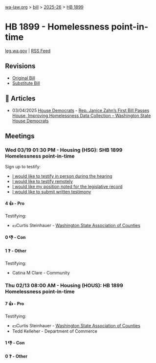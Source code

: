 [wa-law.org](/) > [bill](/bill/) > [2025-26](/bill/2025-26/) > [HB 1899](/bill/2025-26/hb/1899/)

# HB 1899 - Homelessness point-in-time
[leg.wa.gov](https://app.leg.wa.gov/billsummary?BillNumber=1899&Year=2025&Initiative=false) | [RSS Feed](./rss.xml)

## Revisions
* [Original Bill](1/)
* [Substitute Bill](S/)

## 📰 Articles
* 03/04/2025 [House Democrats](/org/house_democrats/) - [Rep. Janice Zahn’s First Bill Passes House, Improving Homelessness Data Collection – Washington State House Democrats](https://housedemocrats.wa.gov/blog/2025/03/04/rep-janice-zahns-first-bill-passes-house-improving-homelessness-data-collection/#:~:text=House%20Bill%201899)

## Meetings
### Wed 03/19 01:30 PM - Housing (HSG): SHB 1899 Homelessness point-in-time
Sign up to testify:
* [I would like to testify in person during the hearing](https://app.leg.wa.gov/csi/Testifier/Add?chamber=House&mId=33077&aId=165729&caId=26396&tId=1)
* [I would like to testify remotely](https://app.leg.wa.gov/csi/Testifier/Add?chamber=House&mId=33077&aId=165729&caId=26396&tId=2)
* [I would like my position noted for the legislative record](https://app.leg.wa.gov/csi/Testifier/Add?chamber=House&mId=33077&aId=165729&caId=26396&tId=3)
* [I would like to submit written testimony](https://app.leg.wa.gov/csi/Testifier/Add?chamber=House&mId=33077&aId=165729&caId=26396&tId=4)

#### 4 👍 - Pro
Testifying:
* 💵Curtis Steinhauer - [Washington State Association of Counties](/org/washington_state_association_of_counties/)

#### 0 👎 - Con

#### 1 ❓ - Other
Testifying:
* Catina M Clare - Community

### Thu 02/13 08:00 AM - Housing (HOUS): HB 1899 Homelessness point-in-time
#### 7 👍 - Pro
Testifying:
* 💵Curtis Steinhauer - [Washington State Association of Counties](/org/washington_state_association_of_counties/)
* Tedd Kelleher - Department of Commerce

#### 1 👎 - Con

#### 0 ❓ - Other
